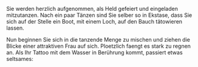Sie werden herzlich aufgenommen, als Held gefeiert und eingeladen mitzutanzen.
Nach ein paar Tänzen sind Sie selber so in Ekstase, dass Sie sich auf 
der Stelle ein Boot, mit einem Loch, auf den Bauch tätowieren lassen.

Nun beginnen Sie sich in die tanzende Menge zu mischen und ziehen die Blicke 
einer attraktiven Frau auf sich. Ploetzlich faengt es stark zu regnen an.
Als Ihr Tattoo mit dem Wasser in Berührung kommt, passiert etwas seltsames: